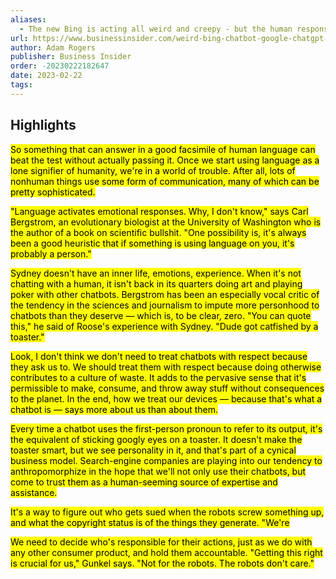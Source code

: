 ```yaml
---
aliases:
  - The new Bing is acting all weird and creepy - but the human response is way scarier
url: https://www.businessinsider.com/weird-bing-chatbot-google-chatgpt-alive-conscious-sentient-ethics-2023-2
author: Adam Rogers
publisher: Business Insider
order: -20230222182647
date: 2023-02-22
tags:
---
```


## Highlights
<mark>So something that can answer in a good facsimile of human language can beat the test without actually passing it. Once we start using language as a lone signifier of humanity, we're in a world of trouble. After all, lots of nonhuman things use some form of communication, many of which can be pretty sophisticated.</mark>

<mark>"Language activates emotional responses. Why, I don't know," says Carl Bergstrom, an evolutionary biologist at the University of Washington who is the author of a book on scientific bullshit. "One possibility is, it's always been a good heuristic that if something is using language on you, it's probably a person."</mark>

<mark>Sydney doesn't have an inner life, emotions, experience. When it's not chatting with a human, it isn't back in its quarters doing art and playing poker with other chatbots. Bergstrom has been an especially vocal critic of the tendency in the sciences and journalism to impute more personhood to chatbots than they deserve — which is, to be clear, zero. "You can quote this," he said of Roose's experience with Sydney. "Dude got catfished by a toaster."</mark>

<mark>Look, I don't think we don't need to treat chatbots with respect because they ask us to. We should treat them with respect because doing otherwise contributes to a culture of waste. It adds to the pervasive sense that it's permissible to make, consume, and throw away stuff without consequences to the planet. In the end, how we treat our devices — because that's what a chatbot is — says more about us than about them.</mark>

<mark>Every time a chatbot uses the first-person pronoun to refer to its output, it's the equivalent of sticking googly eyes on a toaster. It doesn't make the toaster smart, but we see personality in it, and that's part of a cynical business model. Search-engine companies are playing into our tendency to anthropomorphize in the hope that we'll not only use their chatbots, but come to trust them as a human-seeming source of expertise and assistance.</mark>

<mark>It's a way to figure out who gets sued when the robots screw something up, and what the copyright status is of the things they generate. "We're</mark>

<mark>We need to decide who's responsible for their actions, just as we do with any other consumer product, and hold them accountable. "Getting this right is crucial for us," Gunkel says. "Not for the robots. The robots don't care."</mark>

